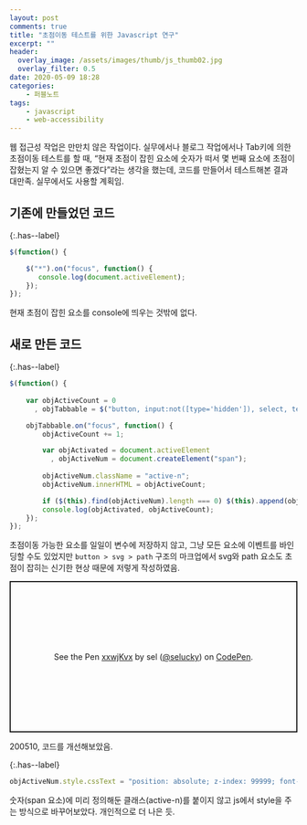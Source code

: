 ```yaml
---
layout: post
comments: true
title: "초점이동 테스트를 위한 Javascript 연구"
excerpt: ""
header:
  overlay_image: /assets/images/thumb/js_thumb02.jpg
  overlay_filter: 0.5
date: 2020-05-09 18:28
categories:
    - 퍼블노트
tags:
    - javascript
    - web-accessibility
---
```

웹 접근성 작업은 만만치 않은 작업이다. 실무에서나 블로그 작업에서나 Tab키에 의한 초점이동 테스트를 할 때, &ldquo;현재 초점이 잡힌 요소에 숫자가 떠서 몇 번째 요소에 초점이 잡혔는지 알 수 있으면 좋겠다&rdquo;라는 생각을 했는데, 코드를 만들어서 테스트해본 결과 대만족. 실무에서도 사용할 계획임.

## 기존에 만들었던 코드

{:.has--label}
```javascript
$(function() {

    $("*").on("focus", function() {
       console.log(document.activeElement);
    });
});
```
현재 초점이 잡힌 요소를 console에 띄우는 것밖에 없다.

## 새로 만든 코드

{:.has--label}
```javascript
$(function() {
    
    var objActiveCount = 0
      , objTabbable = $("button, input:not([type='hidden']), select, textarea, [href], [tabindex]:not([tabindex='-1'])");

    objTabbable.on("focus", function() {
        objActiveCount += 1;

        var objActivated = document.activeElement
          , objActiveNum = document.createElement("span");
        
        objActiveNum.className = "active-n";
        objActiveNum.innerHTML = objActiveCount;

        if ($(this).find(objActiveNum).length === 0) $(this).append(objActiveNum);
        console.log(objActivated, objActiveCount);
    });
});
```
초점이동 가능한 요소를 일일이 변수에 저장하지 않고, 그냥 모든 요소에 이벤트를 바인딩할 수도 있었지만 <code>button &gt; svg &gt; path</code> 구조의 마크업에서 svg와 path 요소도 초점이 잡히는 신기한 현상 때문에 저렇게 작성하였음.

<p class="codepen" data-height="265" data-theme-id="default" data-default-tab="js,result" data-user="selucky" data-slug-hash="xxwjKvx" style="height: 265px; box-sizing: border-box; display: flex; align-items: center; justify-content: center; border: 2px solid; margin: 1em 0; padding: 1em;" data-pen-title="xxwjKvx">
  <span>See the Pen <a href="https://codepen.io/selucky/pen/xxwjKvx">
  xxwjKvx</a> by sel (<a href="https://codepen.io/selucky">@selucky</a>)
  on <a href="https://codepen.io">CodePen</a>.</span>
</p>
<script async src="https://static.codepen.io/assets/embed/ei.js"></script>

200510, 코드를 개선해보았음.

{:.has--label}
```javascript
objActiveNum.style.cssText = "position: absolute; z-index: 99999; font-size: 5rem; font-weight: 700; color: #525252";
```

숫자(span 요소)에 미리 정의해둔 클래스(active-n)를 붙이지 않고 js에서 style을 주는 방식으로 바꾸어보았다. 개인적으로 더 나은 듯.